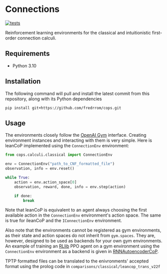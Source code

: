 # Connections

[![tests](https://github.com/fredrrom/CoPs/actions/workflows/python-app.yml/badge.svg?branch=main)](https://github.com/fredrrom/CoPs/actions/workflows/python-app.yml)

Reinforcement learning environments for the classical and intuitionistic first-order connection calculi. 

## Requirements

 - Python 3.10

## Installation

The following command will pull and install the latest commit from this repository, along with its Python dependencies

```
pip install git+https://github.com/fredrrom/cops.git 
```

## Usage

The environments closely follow the [OpenAI Gym](https://www.gymlibrary.dev/) interface. Creating environment instances and interacting with them is very simple. Here is leanCoP implemented using the `ConnectionEnv` environment:

```python
from cops.calculi.classical import ConnectionEnv

env = ConnectionEnv("path_to_CNF_formatted_file")
observation, info = env.reset()

while True:
    action = env.action_space[0]
    observation, reward, done, info = env.step(action)

    if done:
        break
```

Note that leanCoP is equivalent to an agent always choosing the first available action in the `ConnectionEnv` environment's action space. The same is true for ileanCoP and the `IConnectionEnv` environment.

Also note that the environments cannot be registered as gym environments, as their state and action spaces do not inherit from `gym.spaces`. 
They are, however, designed to be used as backends for your own gym environments. 
An example of training an [RLlib](https://docs.ray.io/en/latest/rllib/index.html) PPO agent on a gym environment using the `ConnectionEnv` environment as a backend is given in [RNNAutoencoderCoP](https://github.com/fredrrom/RNNAutoencoderCoP).

TPTP formatted files can be translated to the enivronments' accepted format using the prolog code in `comparisons/classical/leancop_trans_v22f`
